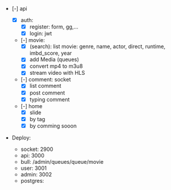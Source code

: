 - [-] api

  - [x] auth:
    - [x] register: form, gg,...
    - [x] login: jwt
  - [-] movie:
    - [x] (search): list movie: genre, name, actor, direct, runtime, imbd_score, year
    - [x] add Media (queues)
    - [x] convert mp4 to m3u8
    - [x] stream video with HLS
  - [-] comment: socket
    - [x] list comment
    - [x] post comment
    - [x] typing comment
  - [-] home
    - [x] slide
    - [x] by tag
    - [x] by comming sooon

- Deploy:
  - socket: 2900
  - api: 3000
  - bull: /admin/queues/queue/movie
  - user: 3001
  - admin: 3002
  - postgres:
